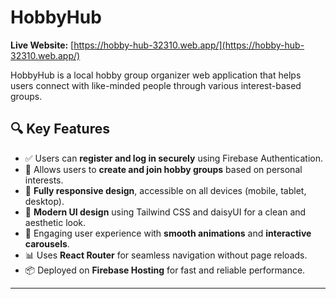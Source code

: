 # HobbyHub

**Live Website:** [https://hobby-hub-32310.web.app/](https://hobby-hub-32310.web.app/)

HobbyHub is a local hobby group organizer web application that helps users connect with like-minded people through various interest-based groups.

## 🔍 Key Features

- ✅ Users can **register and log in securely** using Firebase Authentication.
- 🧩 Allows users to **create and join hobby groups** based on personal interests.
- 📱 **Fully responsive design**, accessible on all devices (mobile, tablet, desktop).
- 🎨 **Modern UI design** using Tailwind CSS and daisyUI for a clean and aesthetic look.
- 🎢 Engaging user experience with **smooth animations** and **interactive carousels**.
- 📊 Uses **React Router** for seamless navigation without page reloads.
- 📦 Deployed on **Firebase Hosting** for fast and reliable performance.

---


